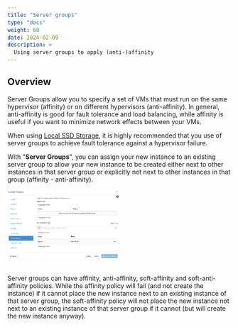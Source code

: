```yaml
---
title: "Server groups"
type: "docs"
weight: 60
date: 2024-02-09
description: >
  Using server groups to apply (anti-)affinity
---
```


## Overview

Server Groups allow you to specify a set of VMs that must run on the same hypervisor (affinity) or on different hypervisors (anti-affinity). In general, anti-affinity is good for fault tolerance and load balancing, while affinity is useful if you want to minimize network effects between your VMs.

When using [Local SSD Storage](../../local-storage/), it is highly recommended that you use of server groups to achieve fault tolerance against a hypervisor failure.

With "**Server Groups**", you can assign your new instance to an existing server group to allow your new instance to be created either next to other instances in that server group or explicitly not next to other instances in that group (affinity - anti-affinity).

<img src="2023-03-31_13-54.png" alt="screenshot of the server group menu" width="50%" height="50%" title="Server Group Menu">
<br/><br/>

Server groups can have affinity, anti-affinity, soft-affinity and soft-anti-affinity policies. While the affinity policy will fail (and not create the instance) if it cannot place the new instance next to an existing instance of that server group, the soft-affinity policy will not place the new instance not next to an existing instance of that server group if it cannot (but will create the new instance anyway).
